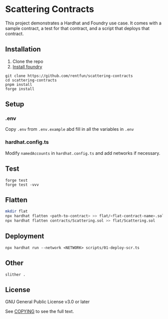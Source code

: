 # Scattering Contracts

This project demonstrates a Hardhat and Foundry use case. It comes with a sample contract, a test for that contract, and a script that deploys that contract.

## Installation

1. Clone the repo
2. [Install foundry](https://github.com/foundry-rs/foundry)

```
git clone https://github.com/rentfun/scattering-contracts
cd scattering-contracts
pnpm install
forge install
```

## Setup

### .env

Copy `.env` from `.env.example`
abd fill in all the variables in `.env`

### hardhat.config.ts

Modify `namedAccounts` in `hardhat.config.ts` and add networks if necessary.

## Test

```
forge test
forge test -vvv
```

## Flatten

```bash
mkdir flat
npx hardhat flatten <path-to-contract> >> flat/<flat-contract-name>.sol
npx hardhat flatten contracts/Scattering.sol >> flat/Scattering.sol
```

## Deployment

```
npx hardhat run --network <NETWORK> scripts/01-deploy-scr.ts
```

## Other

```
slither .
```

## License

GNU General Public License v3.0 or later

See [COPYING](./COPYING) to see the full text.
